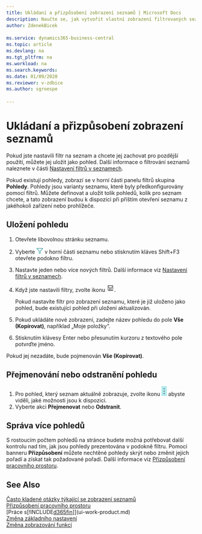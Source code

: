 ```yaml
---
title: Ukládaní a přizpůsobení zobrazení seznamů | Microsoft Docs
description: Naučte se, jak vytvořit vlastní zobrazení filtrovaných seznamů.
author: ZdenekBicek

ms.service: dynamics365-business-central
ms.topic: article
ms.devlang: na
ms.tgt_pltfrm: na
ms.workload: na
ms.search.keywords:
ms.date: 01/09/2020
ms.reviewer: v-zdbice
ms.author: sgroespe

---
```

# Ukládaní a přizpůsobení zobrazení seznamů

Pokud jste nastavili filtr na seznam a chcete jej zachovat pro pozdější použití, můžete jej uložit jako pohled. Další informace o filtrování seznamů naleznete v části [Nastavení filtrů v seznamech](ui-enter-criteria-filters.md#setting-filters-on-lists).

Pokud existují pohledy, zobrazí se v horní části panelu filtrů skupina **Pohledy**. Pohledy jsou varianty seznamu, které byly předkonfigurovány pomocí filtrů. Můžete definovat a uložit tolik pohledů, kolik pro seznam chcete, a tato zobrazení budou k dispozici při příštím otevření seznamu z jakéhokoli zařízení nebo prohlížeče.

## Uložení pohledu

1. Otevřete libovolnou stránku seznamu.
2. Vyberte ![Filter pane icon](media/open-filter-pane-icon.png "Ikona podokna filtru") v horní části seznamu nebo stisknutím kláves Shift+F3 otevřete podokno filtru.
3. Nastavte jeden nebo více nových filtrů. Další informace viz [Nastavení filtrů v seznamech](ui-enter-criteria-filters.md#setting-filters-on-lists).
4. Když jste nastavili filtry, zvolte ikonu ![Save View](media/save_view_icon.png "Uložit pohled").

    Pokud nastavíte filtr pro zobrazení seznamu, které je již uloženo jako pohled, bude existující pohled při uložení aktualizován.
5. Pokud ukládáte nové zobrazení, zadejte název pohledu do pole **Vše (Kopírovat)**, například „Moje položky“.
6. Stisknutím klávesy Enter nebo přesunutím kurzoru z textového pole potvrďte jméno.

Pokud jej nezadáte, bude pojmenován **Vše (Kopírovat)**.

## Přejmenování nebo odstranění pohledu

1. Pro pohled, který seznam aktuálně zobrazuje, zvolte ikonu ![Show more options](media/show-more-options-icon.png "Zobrazit více možností") abyste viděli, jaké možnosti jsou k dispozici.
2. Vyberte akci **Přejmenovat** nebo **Odstranit**.

## Správa více pohledů

S rostoucím počtem pohledů na stránce budete možná potřebovat další kontrolu nad tím, jak jsou pohledy prezentována v podokně filtru. Pomocí banneru **Přizpůsobení** můžete nechtěné pohledy skrýt nebo změnit jejich pořadí a získat tak požadované pořadí. Další informace viz [Přizpůsobení pracovního prostoru](ui-personalization-user.md).

## See Also
[Často kladené otázky týkající se zobrazení seznamů](ui-views-faq.md)  
[Přizpůsobení pracovního prostoru](ui-personalization-user.md)    
[Práce s[!INCLUDE[d365fin](includes/d365fin_md.md)]](ui-work-product.md)    
[Změna základního nastavení](ui-change-basic-settings.md)  
[Změna zobrazování funkcí](ui-experiences.md)  
